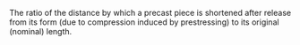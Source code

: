 ﻿The ratio of the distance by which a precast piece is shortened after release from its form (due to compression induced by prestressing) to its original (nominal) length.
